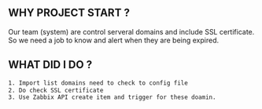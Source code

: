 ## WHY PROJECT START ?
Our team (system) are control serveral domains and include SSL certificate. So we need a job to know and alert when they are being expired.

## WHAT DID I DO ?
```sh
1. Import list domains need to check to config file
2. Do check SSL certificate 
3. Use Zabbix API create item and trigger for these doamin.
```